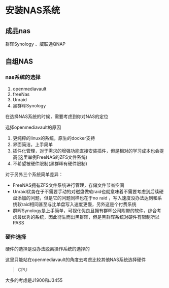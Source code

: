 # 安装NAS系统

## 成品nas

群晖Synology 、威联通QNAP

## 自组NAS

###  nas系统的选择

1. openmediavault
2. freeNas
3. Unraid
4. 黑群晖Synology

在选择NAS系统的时候，需要考虑到你对NAS的定位

选择openmediavault的原因

1. 更纯粹的linux的系统，原生的docker支持
2. 界面简洁，上手简单
3. 插件化管理，对于需求的增强功能直接安装插件，但是相对的学习成本也会提高(这里举例FreeNAS的ZFS文件系统)
4. 不希望被硬件限制(黑群晖有硬件限制)

对于另外三个系统简单差异：

- FreeNAS拥有ZFS文件系统进行管理，存储文件节省空间
- Unraid优势在于不需要手动的对磁盘做软raid也就意味着不需要考虑到后续硬盘添加的问题，但是它的问题同样也在于no raid ，写入速度没办法达到和系统软raid相同甚至与比单盘写入速度更慢，另外这是个付费系统
- 群晖Synology是上手简单，可视化优良且拥有群晖公司附带的软件，综合考虑最优秀的系统，因此衍生而出黑群晖，但是黑群晖系统对硬件有限制所以PASS

### 硬件选择

硬件的选择是没办法脱离操作系统的选择的

这里只能站在openmediavault的角度去考虑比较其他NAS系统选择硬件

> CPU

大多的考虑是J1900和J3455
